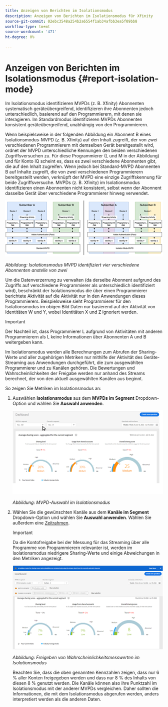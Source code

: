 ```yaml
---
title: Anzeigen von Berichten im Isolationsmodus
description: Anzeigen von Berichten im Isolationsmodus für Xfinity
source-git-commit: 02ebc3548a254b2a6554f1ab34afbb3ea5f09bb8
workflow-type: tm+mt
source-wordcount: '471'
ht-degree: 0%

---
```


# Anzeigen von Berichten im Isolationsmodus {#report-isolation-mode}

Im Isolationsmodus identifizieren MVPDs (z. B. Xfinity) Abonnenten systematisch geräteübergreifend, identifizieren ihre Abonnenten jedoch unterschiedlich, basierend auf den Programmierern, mit denen sie interagieren. Im Standardmodus identifizieren MVPDs Abonnenten konsistent geräteübergreifend, unabhängig von den Programmierern.

Wenn beispielsweise in der folgenden Abbildung ein Abonnent B eines Isolationsmodus-MVPD (z. B. Xfinity) auf den Inhalt zugreift, der von zwei verschiedenen Programmierern mit demselben Gerät bereitgestellt wird, ordnet der MVPD unterschiedliche Kennungen den beiden verschiedenen Zugriffsversuchen zu. Für diese Programmierer (L und M in der Abbildung) und für Konto IQ scheint es, dass es zwei verschiedene Abonnenten gibt, die auf den Inhalt zugreifen. Wenn jedoch bei Standard-MVPD Abonnenten B auf Inhalte zugreift, die von zwei verschiedenen Programmierern bereitgestellt werden, verknüpft der MVPD eine einzige Zugriffskennung für beide Zugriffsversuche. MVPDs (z. B. Xfinity) im Isolationsmodus identifizieren einen Abonnenten nicht konsistent, selbst wenn der Abonnent dasselbe Gerät über verschiedene Programmierer hinweg verwendet.

![](assets/isolation-diff-new.png)

*Abbildung: Isolationsmodus MVPD identifiziert vier verschiedene Abonnenten anstelle von zwei*

Um die Datenverzerrung zu verwalten (da derselbe Abonnent aufgrund des Zugriffs auf verschiedene Programmierer als unterschiedlich identifiziert wird), beschränkt der Isolationsmodus die über einen Programmierer berichtete Aktivität auf die Aktivität nur in den Anwendungen dieses Programmierers. Beispielsweise sieht Programmierer für den Isolationsmodus im obigen Bild Daten nur basierend auf der Aktivität von Identitäten W und Y, wobei Identitäten X und Z ignoriert werden.

>[!IMPORTANT]
>
> Der Nachteil ist, dass Programmierer L aufgrund von Aktivitäten mit anderen Programmierern als L keine Informationen über Abonnenten A und B weitergeben kann.

Im Isolationsmodus werden alle Berechnungen zum Abrufen der Sharing-Werte und aller zugehörigen Metriken nur mithilfe der Aktivität des Geräte-Streaming aus Anwendungen durchgeführt, die zum ausgewählten Programmierer und zu Kanälen gehören.
Die Bewertungen und Wahrscheinlichkeiten der Freigabe werden nur anhand des Streams berechnet, der von den aktuell ausgewählten Kanälen aus beginnt.

So zeigen Sie Metriken im Isolationsmodus an:

1. Auswählen **Isolationsmodus** aus dem **MVPDs im Segment** Dropdown-Option und wählen Sie **Auswahl anwenden**.

   ![](assets/xfinity-in-segment.gif)

   *Abbildung: MVPD-Auswahl im Isolationsmodus*

1. Wählen Sie die gewünschten Kanäle aus dem **Kanäle im Segment** Dropdown-Option und wählen Sie **Auswahl anwenden**. Wählen Sie außerdem eine [Zeitrahmen](/help/AccountIQ/product-concepts.md#granularity-def).

   >[!IMPORTANT]
   >
   >Da die Kontofreigabe bei der Messung für das Streaming über alle Programme von Programmierern relevanter ist, werden im Isolationsmodus niedrigere Sharing-Werte und einige Abweichungen in den Metriken angezeigt.

   ![](assets/aggregate-sharing-isolation.png)

   *Abbildung: Freigeben von Wahrscheinlichkeitsmesswerten im Isolationsmodus*

   Beachten Sie, dass die oben genannten Kennzahlen zeigen, dass nur 6 % aller Konten freigegeben werden und dass nur 8 % des Inhalts von diesen 8 % genutzt werden. Die Kanäle können also ihre Punktzahl im Isolationsmodus mit der anderer MVPDs vergleichen. Daher sollten die Informationen, die mit dem Isolationsmodus abgerufen werden, anders interpretiert werden als die anderen Daten.
